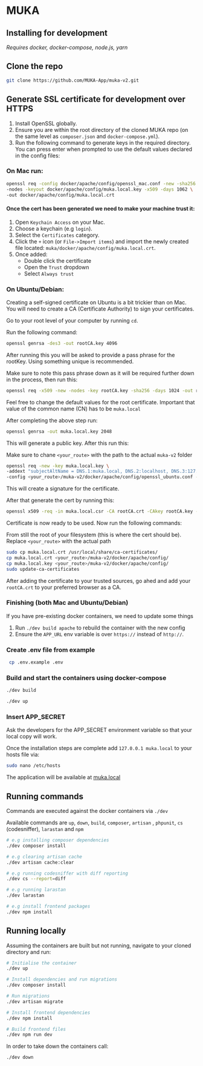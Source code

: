 # MUKA

## Installing for development
_Requires docker, docker-compose, node.js, yarn_ 

## Clone the repo
```bash
git clone https://github.com/MUKA-App/muka-v2.git
```
## Generate SSL certificate for development over HTTPS
1. Install OpenSSL globally.
2. Ensure you are within the root directory of the cloned MUKA repo (on the same level as `composer.json` and `docker-compose.yml`).
3. Run the following command to generate keys in the required directory. You can press enter when prompted to use the default values declared in the config files:

### On Mac run:
```bash
openssl req -config docker/apache/config/openssl_mac.conf -new -sha256 -newkey rsa:2048 \
-nodes -keyout docker/apache/config/muka.local.key -x509 -days 1062 \
-out docker/apache/config/muka.local.crt
 ```

#### Once the cert has been generated we need to make your machine trust it:
1. Open `Keychain Access` on your Mac.
2. Choose a keychain (e.g `login`).
3. Select the `Certificates` category.
4. Click the `+` icon (or `File->Import items`) and import the newly created file located:
`muka/docker/apache/config/muka.local.crt`.
5. Once added: 
    - Double click the certificate
    - Open the `Trust` dropdown
    - Select `Always trust`
    
### On Ubuntu/Debian:
Creating a self-signed certificate on Ubuntu is a bit trickier than on Mac. You will need to create a CA (Certificate 
Authority) to sign your certificates.

Go to your root level of your computer by running `cd`.

Run the following command:
```bash
openssl genrsa -des3 -out rootCA.key 4096
```

After running this you will be asked to provide a pass phrase for the rootKey. Using something unique is recommended.

Make sure to note this pass phrase down as it will be required further down in the process, then run this:
```bash
openssl req -x509 -new -nodes -key rootCA.key -sha256 -days 1024 -out rootCA.crt
```

Feel free to change the default values for the root certificate. Important that value of the common name (CN) 
has to be `muka.local`

After completing the above step run:
```bash
openssl genrsa -out muka.local.key 2048
```

This will generate a public key. After this run this:

Make sure to chane `<your_route>` with the path to the actual `muka-v2` folder

```bash
openssl req -new -key muka.local.key \
-addext "subjectAltName = DNS.1:muka.local, DNS.2:localhost, DNS.3:127.0.0.1" \
-config <your_route>/muka-v2/docker/apache/config/openssl_ubuntu.conf -out muka.local.csr
```
This will create a signature for the certificate.

After that generate the cert by running this:

```bash
openssl x509 -req -in muka.local.csr -CA rootCA.crt -CAkey rootCA.key -CAcreateserial -out muka.local.crt -days 500 -sha256
```

Certificate is now ready to be used. Now run the following commands:

From still the root of your filesystem (this is where the cert should be). Replace `<your_route>` with the actual path
```bash
sudo cp muka.local.crt /usr/local/share/ca-certificates/
cp muka.local.crt <your_route>/muka-v2/docker/apache/config/
cp muka.local.key <your_route>/muka-v2/docker/apache/config/
sudo update-ca-certificates
```

After adding the certificate to your trusted sources, go ahed and add your `rootCA.crt` to your preferred browser as a 
CA.
    
### Finishing (both Mac and Ubuntu/Debian)
If you have pre-existing docker containers, we need to update some things
1. Run `./dev build apache` to rebuild the container with the new config
2. Ensure the `APP_URL` env variable is over `https://` instead of `http://`.

### Create .env file from example
```bash
 cp .env.example .env
```

### Build and start the containers using docker-compose
```bash
./dev build

./dev up
```

### Insert APP_SECRET
Ask the developers for the APP_SECRET environment variable so that your local copy will work.

Once the installation steps are complete add `127.0.0.1 muka.local` to your hosts file via:
```bash
sudo nano /etc/hosts
```
The application will be available at [muka.local](https://muka.local)

## Running commands
Commands are executed against the docker containers via `./dev`

Available commands are `up`, `down`, `build`, `composer`, `artisan` , `phpunit`, `cs` (codesniffer), `larastan` and `npm`

```bash
# e.g installing composer dependencies 
./dev composer install

# e.g clearing artisan cache
./dev artisan cache:clear

# e.g running codesniffer with diff reporting
./dev cs --report=diff

# e.g running larastan
./dev larastan

# e.g install frontend packages
./dev npm install
```

## Running locally
Assuming the containers are built but not running, navigate to your cloned directory and run:

```bash
# Initialise the container
./dev up

# Install dependencies and run migrations
./dev composer install

# Run migrations
./dev artisan migrate

# Install frontend dependencies
./dev npm install

# Build frontend files
./dev npm run dev
```

In order to take down the containers call:
```bash
./dev down
```